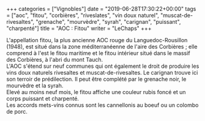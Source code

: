 +++
categories = ["Vignobles"]
date = "2019-06-28T17:30:22+00:00"
tags = ["aoc", "fitou", "corbières", "riveslates", "vin doux naturel", "muscat-de-rivesaltes", "grenache", "mourvèdre", "syrah", "carignan", "puissant", "charpenté"]
title = "AOC : Fitou"
writer = "LeChaps"
+++

L'appellation fitou, la plus ancienne AOC rouge du Languedoc-Rousillon (1948), est situé dans la zone méditerranéenne de l'aire des Corbières ; elle comprend à l'est le fitou maritime et le fitou intérieur situé dans le massif des Corbières, à l'abri du mont Tauch.  
L'AOC s'étend sur neuf communes qui ont également le droit de produire les vins doux naturels rivesaltes et muscat-de-rivesaltes. Le carignan trouve ici son terroir de prédilection. Il peut être complété par le grenache noir, le mourvèdre et la syrah.  
Elevé au moins neuf mois, le fitou affiche une couleur rubis foncé et un corps puissant et charpenté.  
Les accords mets-vins connus sont les cannellonis au boeuf ou un colombo de porc.

